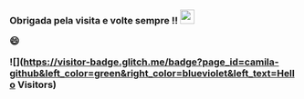  
<h3>
 Obrigada pela visita e volte sempre !!  <img src="https://media.giphy.com/media/hvRJCLFzcasrR4ia7z/giphy.gif" width="25px"/> 
 
 
 😄 
 
![](https://visitor-badge.glitch.me/badge?page_id=camila-github&left_color=green&right_color=blueviolet&left_text=Hello Visitors)
  
 </h3>
 
 


 
 
 
